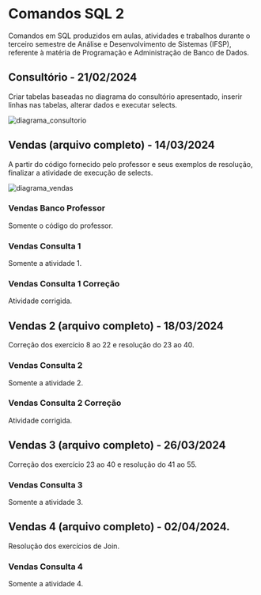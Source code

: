 # Comandos SQL 2
Comandos em SQL produzidos em aulas, atividades e trabalhos durante o terceiro semestre de Análise e Desenvolvimento de Sistemas (IFSP), referente à matéria de Programação e Administração de Banco de Dados.

## Consultório - 21/02/2024
Criar tabelas baseadas no diagrama do consultório apresentado, inserir linhas nas tabelas, alterar dados e executar selects.

![diagrama_consultorio](https://github.com/fernandalopesbarbalho/sql-ifsp-semestre3/assets/137642560/4fcf3a82-08ef-4874-92f8-b91d91e522d8)

## Vendas (arquivo completo) - 14/03/2024
A partir do código fornecido pelo professor e seus exemplos de resolução, finalizar a atividade de execução de selects.

![diagrama_vendas](https://github.com/fernandalopesbarbalho/sql-ifsp-semestre3/assets/137642560/b440e43c-10ed-4b1a-b8bd-cd9f17e34326)

### Vendas Banco Professor
Somente o código do professor.

### Vendas Consulta 1
Somente a atividade 1.

### Vendas Consulta 1 Correção
Atividade corrigida.

## Vendas 2 (arquivo completo) - 18/03/2024
Correção dos exercício 8 ao 22 e resolução do 23 ao 40.

### Vendas Consulta 2
Somente a atividade 2.

### Vendas Consulta 2 Correção
Atividade corrigida.

## Vendas 3 (arquivo completo) - 26/03/2024
Correção dos exercício 23 ao 40 e resolução do 41 ao 55.

### Vendas Consulta 3
Somente a atividade 3.

## Vendas 4 (arquivo completo) - 02/04/2024.
Resolução dos exercícios de Join.

### Vendas Consulta 4
Somente a atividade 4.
